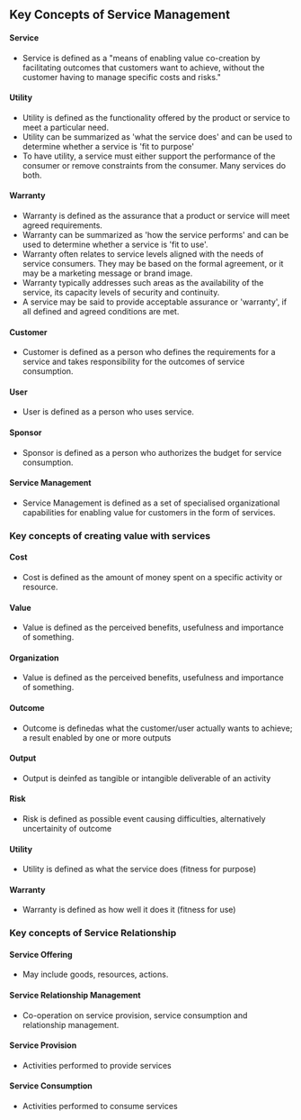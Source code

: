 ## Key Concepts of Service Management

#### Service

- Service is defined as a "means of enabling value co-creation by facilitating outcomes that customers want to achieve, without the customer having to manage specific costs and risks."

#### Utility

- Utility is defined as the functionality offered by the product or service to meet a particular need.
- Utility can be summarized as 'what the service does' and can be used to determine whether a service is 'fit to purpose'
- To have utility, a service must either support the performance of the consumer or remove constraints from the consumer. Many services do both.

#### Warranty

- Warranty is defined as the assurance that a product or service will meet agreed requirements.
- Warranty can be summarized as 'how the service performs' and can be used to determine whether a service is 'fit to use'.
- Warranty often relates to service levels aligned with the needs of service consumers. They may be based on the formal agreement, or it may be a marketing message or brand image.
- Warranty typically addresses such areas as the availability of the service, its capacity levels of security and continuity.
- A service may be said to provide acceptable assurance or 'warranty', if all defined and agreed conditions are met.

#### Customer

- Customer is defined as a person who defines the requirements for a service and takes responsibility for the outcomes of service consumption.

#### User

- User is defined as a person who uses service.

#### Sponsor

- Sponsor is defined as a person who authorizes the budget for service consumption.

#### Service Management

- Service Management is defined as a set of specialised organizational capabilities for enabling value for customers in the form of services.

### Key concepts of creating value with services

#### Cost

- Cost is defined as the amount of money spent on a specific activity or resource.

#### Value

- Value is defined as the perceived benefits, usefulness and importance of something.

#### Organization

- Value is defined as the perceived benefits, usefulness and importance of something.

#### Outcome

- Outcome is definedas what the customer/user actually wants to achieve; a result enabled by one or more outputs

#### Output

- Output is deinfed as tangible or intangible deliverable of an activity

#### Risk

- Risk is defined as possible event causing difficulties, alternatively uncertainity of outcome

#### Utility

- Utility is defined as what the service does (fitness for purpose)

#### Warranty

- Warranty is defined as how well it does it (fitness for use)

### Key concepts of Service Relationship

#### Service Offering

- May include goods, resources, actions.

#### Service Relationship Management

- Co-operation on service provision, service consumption and relationship management.

#### Service Provision

- Activities performed to provide services

#### Service Consumption

- Activities performed to consume services

